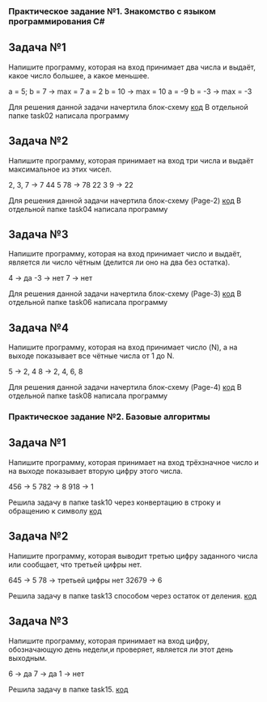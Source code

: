 ### Практическое задание №1. Знакомство с языком программирования С#

## Задача №1

Напишите программу, которая на вход принимает два числа и выдаёт, какое число большее, а какое меньшее.

a = 5; b = 7 -> max = 7
a = 2 b = 10 -> max = 10
a = -9 b = -3 -> max = -3

Для решения данной задачи начертила блок-схему 
[код](task02/Program.cs)
В отдельной папке task02 написала программу

## Задача №2

Напишите программу, которая принимает на вход три числа и выдаёт максимальное из этих чисел.

2, 3, 7 -> 7
44 5 78 -> 78
22 3 9 -> 22

Для решения данной задачи начертила блок-схему (Page-2)
[код](task04/Program.cs)
В отдельной папке task04 написала программу

## Задача №3

Напишите программу, которая на вход принимает число и выдаёт, является ли число чётным (делится ли оно на два без остатка).

4 -> да
-3 -> нет
7 -> нет

Для решения данной задачи начертила блок-схему (Page-3)
[код](task06/Program.cs)
В отдельной папке task06 написала программу

## Задача №4

Напишите программу, которая на вход принимает число (N), а на выходе показывает все чётные числа от 1 до N.

5 -> 2, 4
8 -> 2, 4, 6, 8

Для решения данной задачи начертила блок-схему (Page-4)
[код](task08/Program.cs)
В отдельной папке task08 написала программу

### Практическое задание №2. Базовые алгоритмы

## Задача №1

Напишите программу, которая принимает на вход трёхзначное число и на выходе показывает вторую цифру этого числа.

456 -> 5
782 -> 8
918 -> 1

Решила задачу в папке task10 через конвертацию в строку и обращению к символу
[код](task10/Program.cs)

## Задача №2

Напишите программу, которая выводит третью цифру заданного числа или сообщает, что третьей цифры нет.

645 -> 5
78 -> третьей цифры нет
32679 -> 6

Решила задачу в папке task13 способом через остаток от деления.
[код](task13/Program.cs)

## Задача №3

Напишите программу, которая принимает на вход цифру, обозначающую день недели,и проверяет, является ли этот день выходным.

6 -> да
7 -> да
1 -> нет

Решила задачу в папке task15.
[код](task15/Program.cs)